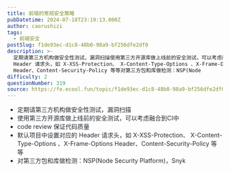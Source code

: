 ```yaml
---
title: 前端的常规安全策略
pubDatetime: 2024-07-18T23:19:13.000Z
author: caorushizi
tags:
  - 前端安全
postSlug: f1de93ec-d1c8-48b0-98a9-bf256dfe2df0
description: >-
  定期请第三方机构做安全性测试，漏洞扫描使用第三方开源库做上线前的安全测试，可以考虑融合到CI中code review 保证代码质量默认项目中设置对应的
  Header 请求头，如 X-XSS-Protection、 X-Content-Type-Options 、X-Frame-Options
  Header、Content-Security-Policy 等等对第三方包和库做检测：NSP(Node
difficulty: 2
questionNumber: 319
source: https://fe.ecool.fun/topic/f1de93ec-d1c8-48b0-98a9-bf256dfe2df0
---
```


<p></p><ul><li><span style="font-size:10.5ptpx"><span style="color:#24292e"><span style="background-color:#ffffff"><span style="letter-spacing:0ptpx">定期请第三方机构做安全性测试，漏洞扫描</span></span></span></span></li><li><span style="font-size:10.5ptpx"><span style="color:#24292e"><span style="background-color:#ffffff"><span style="letter-spacing:0ptpx">使用第三方开源库做上线前的安全测试，可以考虑融合到CI中</span></span></span></span></li><li><span style="font-size:10.5ptpx"><span style="color:#24292e"><span style="background-color:#ffffff"><span style="letter-spacing:0ptpx">code review 保证代码质量</span></span></span></span></li><li><span style="font-size:10.5ptpx"><span style="color:#24292e"><span style="background-color:#ffffff"><span style="letter-spacing:0ptpx">默认项目中设置对应的 Header 请求头，如 X-XSS-Protection、 X-Content-Type-Options 、X-Frame-Options Header、Content-Security-Policy 等等</span></span></span></span></li><li><span style="font-size:10.5ptpx"><span style="color:#24292e"><span style="background-color:#ffffff"><span style="letter-spacing:0ptpx">对第三方包和库做检测：NSP(Node Security Platform)，Snyk</span></span></span></span></li></ul><p></p>
